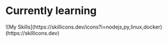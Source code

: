 <h1>Currently learning</h1>
![My Skills](https://skillicons.dev/icons?i=nodejs,py,linux,docker)(https://skillicons.dev)
